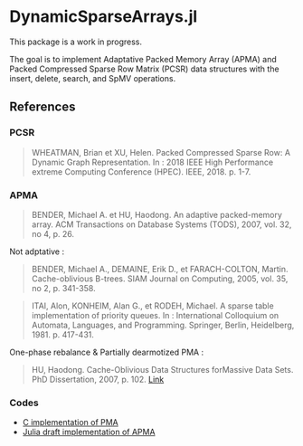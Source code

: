# DynamicSparseArrays.jl

This package is a work in progress.

The goal is to implement Adaptative Packed Memory Array (APMA) and Packed Compressed Sparse Row Matrix (PCSR) data structures with the insert, delete, search, and SpMV operations.

## References

### PCSR

> WHEATMAN, Brian et XU, Helen. Packed Compressed Sparse Row: A Dynamic Graph Representation. In : 2018 IEEE High Performance extreme Computing Conference (HPEC). IEEE, 2018. p. 1-7.


### APMA

> BENDER, Michael A. et HU, Haodong. An adaptive packed-memory array. ACM Transactions on Database Systems (TODS), 2007, vol. 32, no 4, p. 26.

Not adptative :

> BENDER, Michael A., DEMAINE, Erik D., et FARACH-COLTON, Martin. Cache-oblivious B-trees. SIAM Journal on Computing, 2005, vol. 35, no 2, p. 341-358.

> ITAI, Alon, KONHEIM, Alan G., et RODEH, Michael. A sparse table implementation of priority queues. In : International Colloquium on Automata, Languages, and Programming. Springer, Berlin, Heidelberg, 1981. p. 417-431.

One-phase rebalance & Partially dearmotized PMA :

> HU, Haodong. Cache-Oblivious Data Structures forMassive Data Sets.
PhD Dissertation, 2007, p. 102.
[Link](https://dspace.sunyconnect.suny.edu/bitstream/handle/1951/44806/000000182.sbu.pdf?sequence=3)


### Codes 

- [C implementation of PMA](https://github.com/pabmont/pma)
- [Julia draft implementation of APMA](https://github.com/JuliaCollections/DataStructures.jl/pull/241)
